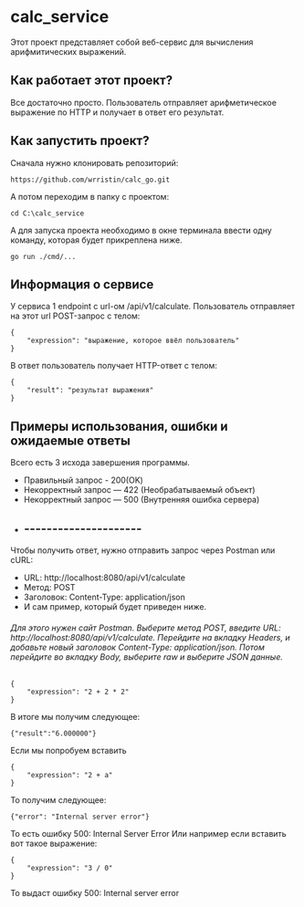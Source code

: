 # calc_service
Этот проект представляет собой веб-сервис для вычисления арифмитических выражений.
## Как работает этот проект?
Все достаточно просто. Пользователь отправляет арифметическое выражение по HTTP и получает в ответ его результат.
## Как запустить проект?
Сначала нужно клонировать репозиторий:
```
https://github.com/wrristin/calc_go.git
```
А потом переходим в папку с проектом:
```
cd C:\calc_service
```
А для запуска проекта необходимо в окне терминала ввести одну команду, которая будет прикреплена ниже.
```
go run ./cmd/...
```
## Информация о сервисе
У сервиса 1 endpoint с url-ом /api/v1/calculate. Пользователь отправляет на этот url POST-запрос с телом:
```
{
    "expression": "выражение, которое ввёл пользователь"
}
```
В ответ пользователь получает HTTP-ответ с телом:
```
{
    "result": "результат выражения"
}
```
## Примеры использования, ошибки и ожидаемые ответы
Всего есть 3 исхода завершения программы.
- Правильный запрос - 200(OK)
- Некорректный запрос — 422 (Необрабатываемый объект)
- Некорректный запрос — 500 (Внутренняя ошибка сервера)
- ## ---------------------
Чтобы получить ответ, нужно отправить запрос через Postman или cURL:
- URL: http://localhost:8080/api/v1/calculate
- Метод: POST
- Заголовок: Content-Type: application/json
- И сам пример, который будет приведен ниже.
###### Для этого нужен сайт Postman. Выберите метод POST, введите URL: http://localhost:8080/api/v1/calculate. Перейдите на вкладку Headers, и добавьте новый заголовок Content-Type: application/json. Потом перейдите во вкладку Body, выберите raw и выберите JSON данные.
```
{
    "expression": "2 + 2 * 2"
}
```
В итоге мы получим следующее:
```
{"result":"6.000000"}
```
Если мы попробуем вставить
```
{
    "expression": "2 + a"
}
```
То получим следующее:
```
{"error": "Internal server error"}
```
То есть ошибку 500: Internal Server Error
Или например если вставить вот такое выражение:
```
{
    "expression": "3 / 0"
}
```
То выдаст ошибку 500: Internal server error
